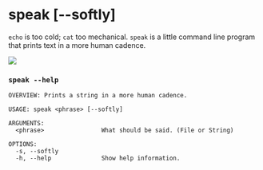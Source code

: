 # speak [--softly]

`echo` is too cold; `cat` too mechanical. `speak` is a little command line program that prints text in a more human cadence.
 
![](cadence.gif)  

### `speak --help`
```
OVERVIEW: Prints a string in a more human cadence.

USAGE: speak <phrase> [--softly]

ARGUMENTS:
  <phrase>                What should be said. (File or String)

OPTIONS:
  -s, --softly
  -h, --help              Show help information.
```
